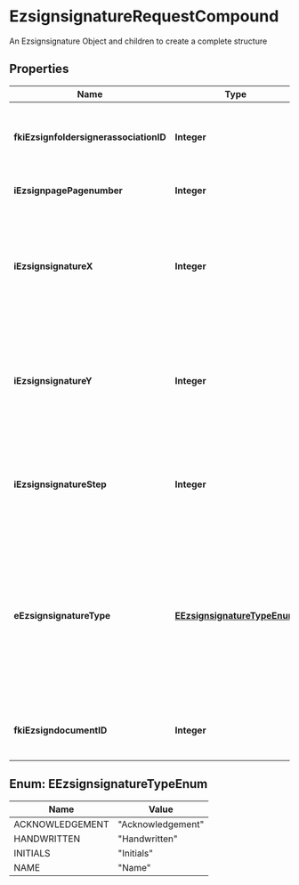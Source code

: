 

# EzsignsignatureRequestCompound

An Ezsignsignature Object and children to create a complete structure
## Properties

Name | Type | Description | Notes
------------ | ------------- | ------------- | -------------
**fkiEzsignfoldersignerassociationID** | **Integer** | A reference to a valid Ezsignfoldersignerassociation.  That value is returned after a successful Ezsignfoldersignerassociation Creation.  | 
**iEzsignpagePagenumber** | **Integer** | The page number in the document where to apply the signature | 
**iEzsignsignatureX** | **Integer** | The X coordinate (Horizontal) where to put the signature block on the page.  Coordinate is calculated at 100dpi (dot per inch). So for example, if you want to put the signature block 2 inches from the left border of the page, you would use \&quot;200\&quot; for the X coordinate. | 
**iEzsignsignatureY** | **Integer** | The Y coordinate (Vertical) where to put the signature block on the page.  Coordinate is calculated at 100dpi (dot per inch). So for example, if you want to put the signature block 3 inches from the top border of the page, you would use \&quot;300\&quot; for the Y coordinate. | 
**iEzsignsignatureStep** | **Integer** | The step when the Ezsignsigner will be invited to sign.  For example, if you say iEzsignsignatureStep&#x3D;2, that block of signature will be available for signature only after ALL the signatures in step 1 are completed. | 
**eEzsignsignatureType** | [**EEzsignsignatureTypeEnum**](#EEzsignsignatureTypeEnum) | The type of signature required.  1. **Acknowledgement** is for an acknowledgment of receipt. 2. **Handwritten** is for a handwritten kind of signature where users needs to \&quot;draw\&quot; their signature on screen. 3. **Initials** is a simple \&quot;click to add initials\&quot; block. 4. **Name** is a simple \&quot;Click to sign\&quot; block. This is the most common block of signature. | 
**fkiEzsigndocumentID** | **Integer** | A reference to a valid Ezsigndocument.  That value is returned after a successful Ezsigndocumentation Creation. | 



## Enum: EEzsignsignatureTypeEnum

Name | Value
---- | -----
ACKNOWLEDGEMENT | &quot;Acknowledgement&quot;
HANDWRITTEN | &quot;Handwritten&quot;
INITIALS | &quot;Initials&quot;
NAME | &quot;Name&quot;



